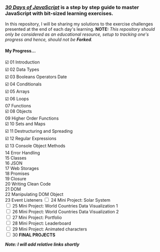 ### _[30 Days of JavaScript](https://www.google.com/url?q=https://github.com/Asabeneh/30-Days-Of-JavaScript&sa=U&ved=2ahUKEwj7_ar0-9ztAhXbh1wKHfhIAuAQFjAAegQICxAB&usg=AOvVaw1GARSkJT8iPUVmodfm-Ffv)_ is a step by step guide to master JavaScript with bit-sized learning exercises. ###

In this repository, I will be sharing my solutions to the exercise challenges presented at the end of each day's learning. 
**NOTE:** _This repository should only be considered as an educational resource, setup to tracking one's progress and hence, should not be **_Forked_**._

#### My Progress... ####
:ballot_box_with_check: 01 Introduction <br/>
:ballot_box_with_check: 02 Data Types <br/>
:ballot_box_with_check: 03 Booleans Operators Date<br/>
:ballot_box_with_check: 04  Conditionals<br/>
:ballot_box_with_check: 05  Arrays<br/>
:ballot_box_with_check: 06  Loops<br/>
07  Functions<br/>
:ballot_box_with_check: 08  Objects<br/>
09  Higher Order Functions<br/>
:ballot_box_with_check: 10  Sets and Maps<br/>
:ballot_box_with_check: 11  Destructuring and Spreading<br/>
:ballot_box_with_check: 12  Regular Expressions<br/>
:ballot_box_with_check: 13  Console Object Methods<br/>
14  Error Handling<br/>
15  Classes<br/>
16  JSON<br/>
17  Web Storages<br/>
18  Promises<br/>
19  Closure<br/>
20  Writing Clean Code<br/>
21  DOM <br/>
22  Manipulating DOM Object<br/>
23  Event Listeners
<input type="checkbox"></input> 24  Mini Project: Solar System<br/>
<input type="checkbox"></input> 25  Mini Project: World Countries Data Visualization 1<br/>
<input type="checkbox"></input> 26  Mini Project: World Countries Data Visualization
2<br/>
<input type="checkbox"></input> 27  Mini Project: Portfolio<br/>
<input type="checkbox"></input> 28  Mini Project: Leaderboard<br/>
<input type="checkbox"></input> 29  Mini Project: Animated characters<br/>
<input type="checkbox"></input> 30  **FINAL PROJECTS** <br/>

**_Note: I will add relative links shortly_**














